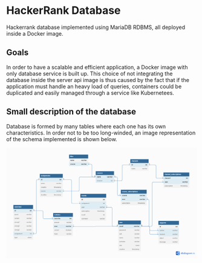 
# HackerRank Database
Hackerrank database implemented using MariaDB RDBMS, all deployed inside a Docker image.

## Goals
In order to have a scalable and efficient application, a Docker image with only database service is built up. This choice of not integrating the database inside the server api image is thus caused by the fact that if the application must handle an heavy load of queries, containers could be duplicated and easily managed through a service like Kubernetees.


## Small description of the database
Database is formed by many tables where each one has its own characteristics.
In order not to be too long-winded, an image representation of the schema implemented is shown below.

![Alt Image text](/Task%203/backend/db/img/db.png?raw=true "Optional Title")

